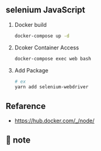 ## selenium JavaScript

1. Docker build
   ```bash
   docker-compose up -d
   ```

2. Dcoker Container Access
   ```bash
   docker-compose exec web bash
   ```

3. Add Package
   ```bash
   # ex
   yarn add selenium-webdriver
   ```

## Refarence
* https://hub.docker.com/_/node/

## 📓 note

